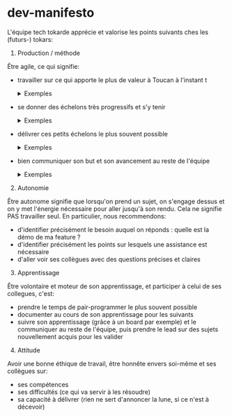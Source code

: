 # dev-manifesto

L'équipe tech tokarde apprécie et valorise les points suivants ches les (futurs-) tokars:

1. Production / méthode

Être agile, ce qui signifie:
- travailler sur ce qui apporte le plus de valeur à Toucan à l'instant t
  <details><summary>Exemples</summary>

  Pour le savoir je me pose les questions suivantes : 
  - est-ce que ce que je suis en train de faire profitera dès son lancement à un utilisateur/client/concepteur/Tokar ? Si oui est-ce que cela lui permettra de faire quelque chose qu'il ne pouvait pas faire avant ? Est-ce que cela lui permettra de faire quelque chose deux fois plus vite qu'avant ?
  - à contrario, ce que j'ai fait est-il une amélioration marginale, ou qui ne profite à personne dans l'immédiat ?
  <details><summary>Exemples</summary>

- se donner des échelons très progressifs et s'y tenir
  <details><summary>Exemples</summary>
  
  - ma feature à été découpée, le découpage est écrit dans la carte trello, il est univoque et chaque étape est courte
  - ma feature n'était pas découpée, j'ai vite vu que c'était plus compliqué que prévu, j'ai repassé la carte trello en découpage
  </details>
- délivrer ces petits échelons le plus souvent possible
  <details><summary>Exemples</summary>
  
  - je peux faire une v0 de ma fonctionalité et la présenter en quelques jours
  - je peux commencer un projet en ayant confiance que la PR sera proposée le soir
  </details>
- bien communiquer son but et son avancement au reste de l'équipe
  <details><summary>Exemples</summary>
  
  - je communique via les daily sur mes projets en cours, mes difficultés
  - je met à jour Trello, le wiki
  - mes PR sont claires et autosuffisantes (screenshots, urls de tests, exemples d'usage des APIs, exemples de confs)
  </details>

2. Autonomie

Être autonome signifie que lorsqu'on prend un sujet, on s'engage dessus et on y met l'énergie nécessaire pour aller jusqu'à son rendu.
Cela ne signifie PAS travailler seul.
En particulier, nous recommendons:
- d'identifier précisément le besoin auquel on réponds : quelle est la démo de ma feature ? 
- d'identifier précisément les points sur lesquels une assistance est nécessaire
- d'aller voir ses collègues avec des questions précises et claires

3. Apprentissage

Être volontaire et moteur de son apprentissage, et participer à celui de ses collegues, c'est:
- prendre le temps de pair-programmer le plus souvent possible
- documenter au cours de son apprentissage pour les suivants
- suivre son apprentissage (grâce à un board par exemple) et le communiquer au reste de l'équipe, puis prendre le lead sur des sujets nouvellement acquis pour les valider

4. Attitude

Avoir une bonne éthique de travail, être honnête envers soi-même et ses collègues sur:
- ses compétences
- ses difficultés (ce qui va servir à les résoudre)
- sa capacité à délivrer (rien ne sert d'annoncer la lune, si ce n'est à décevoir)

